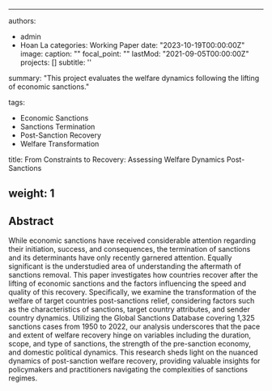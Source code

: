 
---
authors:
- admin
- Hoan La
categories: Working Paper
date: "2023-10-19T00:00:00Z"
image:
  caption: ""
  focal_point: ""
lastMod: "2021-09-05T00:00:00Z"
projects: []
subtitle: ''  

summary: "This project evaluates the welfare dynamics following the lifting of economic sanctions."

tags:
- Economic Sanctions
- Sanctions Termination
- Post-Sanction Recovery
- Welfare Transformation

title: From Constraints to Recovery: Assessing Welfare Dynamics Post-Sanctions

weight: 1
---

## Abstract

While economic sanctions have received considerable attention regarding their initiation, success, and consequences, the termination of sanctions and its determinants have only recently garnered attention. Equally significant is the understudied area of understanding the aftermath of sanctions removal. This paper investigates how countries recover after the lifting of economic sanctions and the factors influencing the speed and quality of this recovery. Specifically, we examine the transformation of the welfare of target countries post-sanctions relief, considering factors such as the characteristics of sanctions, target country attributes, and sender country dynamics. Utilizing the Global Sanctions Database covering 1,325 sanctions cases from 1950 to 2022, our analysis underscores that the pace and extent of welfare recovery hinge on variables including the duration, scope, and type of sanctions, the strength of the pre-sanction economy, and domestic political dynamics. This research sheds light on the nuanced dynamics of post-sanction welfare recovery, providing valuable insights for policymakers and practitioners navigating the complexities of sanctions regimes.
